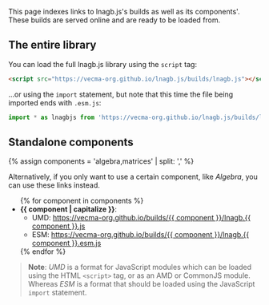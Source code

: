 This page indexes links to lnagb.js's builds as well as its components'. These
builds are served online and are ready to be loaded from.

## The entire library

You can load the full lnagb.js library using the `script` tag:

```html
<script src="https://vecma-org.github.io/lnagb.js/builds/lnagb.js"></script>
```

...or using the `import` statement, but note that this time the file being
imported ends with `.esm.js`:

```javascript
import * as lnagbjs from 'https://vecma-org.github.io/lnagb.js/builds/lnagb.esm.js';
```

## Standalone components

{% assign components = 'algebra,matrices' | split: ',' %}

Alternatively, if you only want to use a certain component, like _Algebra_, you
can use these links instead.

<ul>
{% for component in components %}
	<li>
		<b>{{ component | capitalize }}</b>:
		<ul>
			<li>
				UMD: <a href="./{{ component }}/lnagb.{{ component }}.js">
					https://vecma-org.github.io/builds/{{ component }}/lnagb.{{ component }}.js
				</a>
			</li>
			<li>
				ESM: <a href="./{{ component }}/lnagb.{{ component }}.esm.js">
					https://vecma-org.github.io/builds/{{ component }}/lnagb.{{ component }}.esm.js
				</a>
			</li>
		</ul>
	</li>
{% endfor %}
</ul>

> **Note**: _UMD_ is a format for JavaScript modules which can be loaded using
> the HTML `<script>` tag, or as an AMD or CommonJS module. Whereas _ESM_ is a
> format that should be loaded using the JavaScript `import` statement.
